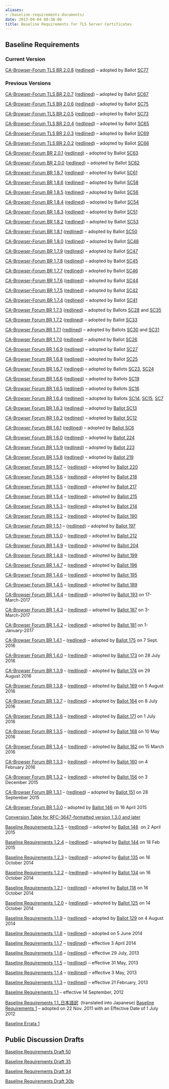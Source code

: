 ```yaml
---
aliases:
- /baseline-requirements-documents/
date: 2013-09-04 00:38:08
title: Baseline Requirements for TLS Server Certificates
---
```


## Baseline Requirements

### Current Version

[CA-Browser-Forum TLS BR 2.0.8][TBR208] ([redlined][TBR208r]) – adopted by Ballot [SC77][sc77]

### Previous Versions

[CA-Browser-Forum TLS BR 2.0.7][TBR207] ([redlined][TBR207r]) – adopted by Ballot [SC67][sc67]

[CA-Browser-Forum TLS BR 2.0.6][TBR206] ([redlined][TBR206r]) – adopted by Ballot [SC75][sc75]

[CA-Browser-Forum TLS BR 2.0.5][TBR205] ([redlined][TBR205r]) – adopted by Ballot [SC73][sc73]

[CA-Browser-Forum TLS BR 2.0.4][TBR204] ([redlined][TBR204r]) – adopted by Ballot [SC65][sc65]

[CA-Browser-Forum TLS BR 2.0.3][TBR203] ([redlined][TBR203r]) – adopted by Ballot [SC69][sc69]

[CA-Browser-Forum TLS BR 2.0.2][228] ([redlined][202r]) – adopted by Ballot [SC66][sc66]

[CA-Browser-Forum BR 2.0.1][1] ([redlined][2]) – adopted by Ballot [SC63][3]

[CA-Browser-Forum BR 2.0.0][4] ([redlined][5]) – adopted by Ballot [SC62][6]

[CA-Browser-Forum BR 1.8.7][7] ([redlined][8]) – adopted by Ballot [SC61][9]

[CA-Browser-Forum BR 1.8.6][10] ([redlined][11]) – adopted by Ballot [SC58][12]

[CA-Browser-Forum BR 1.8.5][13] ([redlined][14]) – adopted by Ballot [SC56][15]

[CA-Browser-Forum BR 1.8.4][16] ([redlined][17]) – adopted by Ballot [SC54][18]

[CA-Browser-Forum BR 1.8.3][19] ([redlined][20]) – adopted by Ballot [SC51][21]

[CA-Browser-Forum BR 1.8.2][22] ([redlined][23]) – adopted by Ballot [SC53][24]

[CA-Browser-Forum BR 1.8.1][25] ([redlined][26]) – adopted by Ballot [SC50][27]

[CA-Browser-Forum BR 1.8.0][28] ([redlined][29]) – adopted by Ballot [SC48][30]

[CA-Browser-Forum BR 1.7.9][31] ([redlined][32]) – adopted by Ballot [SC47][33]

[CA-Browser-Forum BR 1.7.8][34] ([redlined][35]) – adopted by Ballot [SC45][36]

[CA-Browser-Forum BR 1.7.7][37] ([redlined][38]) – adopted by Ballot [SC46][39]

[CA-Browser-Forum BR 1.7.6][40] ([redlined][41]) – adopted by Ballot [SC44][42]

[CA-Browser-Forum BR 1.7.5][43] ([redlined][44]) – adopted by Ballot [SC42][45]

[CA-Browser-Forum BR 1.7.4][46] ([redlined][47]) – adopted by Ballot [SC41][48]

[CA-Browser Forum BR 1.7.3][49] ([redlined][50]) – adopted by Ballots [SC28][51] and [SC35][52]

[CA-Browser Forum BR 1.7.2][53] ([redlined][54]) – adopted by Ballot [SC33][55]

[CA-Browser Forum BR 1.7.1][56] ([redlined][57]) – adopted by Ballots [SC30][58] and [SC31][59]

[CA-Browser Forum BR 1.7.0][60] ([redlined][61]) – adopted by Ballot [SC26][62]

[CA-Browser Forum BR 1.6.9][63] ([redlined][64]) – adopted by Ballot [SC27][65]

[CA-Browser Forum BR 1.6.8][66] ([redlined][67]) – adopted by Ballot [SC25][68]

[CA-Browser Forum BR 1.6.7][69] ([redlined][70]) – adopted by Ballots [SC23][71], [SC24][72]

[CA-Browser Forum BR 1.6.6][73] ([redlined][74]) – adopted by Ballots [SC19][75]

[CA-Browser Forum BR 1.6.5][76] ([redlined][77]) – adopted by Ballots [SC16][78]

[CA-Browser Forum BR 1.6.4][79] ([redlined][80]) – adopted by Ballots [SC14][81], [SC15][82], [SC7][83]

[CA-Browser Forum BR 1.6.3][84] ([redlined][85]) – adopted by [Ballot SC13][86]

[CA-Browser Forum BR 1.6.2][87] ([redlined][88]) – adopted by [Ballot SC12][89]

[CA-Browser Forum BR 1.6.1][90] ([redlined][91]) – adopted by [Ballot SC6][92]

[CA-Browser Forum BR 1.6.0][93] ([redlined][94]) – adopted by [Ballot 224][95]

[CA-Browser Forum BR 1.5.9][96] ([redlined][97]) – adopted by [Ballot 223][98]

[CA-Browser Forum BR 1.5.8][99] ([redlined][100]) – adopted by [Ballot 219][101]

[CA-Browser Forum BR 1.5.7][102] – ([redlined][103]) – adopted by [Ballot 220][104]

[CA-Browser Forum BR 1.5.6][105] – ([redlined][106]) – adopted by [Ballot 218][107]

[CA-Browser Forum BR 1.5.5][108] – ([redlined][109]) – adopted by [Ballot 217][110]

[CA-Browser Forum BR 1.5.4][111] – ([redlined][112]) – adopted by [Ballot 215][113]

[CA-Browser Forum BR 1.5.3][114] – ([redlined][115]) – adopted by [Ballot 214][116]

[CA-Browser Forum BR 1.5.2][117] – ([redlined][118]) – adopted by [Ballot 190][119]

[CA-Browser Forum BR 1.5.1][120] – ([redlined][121]) – adopted by [Ballot 197][122]

[CA-Browser Forum BR 1.5.0][123] – ([redlined][124]) – adopted by [Ballot 212][125]

[CA-Browser Forum BR 1.4.9][126] – ([redlined][127]) – adopted by [Ballot 204][128]

[CA-Browser Forum BR 1.4.8][129] – ([redlined][130]) – adopted by [Ballot 199][131]

[CA-Browser Forum BR 1.4.7][132] – ([redlined][133]) – adopted by [Ballot 196][134]

[CA-Browser Forum BR 1.4.6][135] – ([redlined][136]) – adopted by [Ballot 195][137]

[CA-Browser Forum BR 1.4.5][138] – ([redlined][139]) – adopted by [Ballot 189][140]

[CA-Browser Forum BR 1.4.4][141] – ([redlined][142]) – adopted by [Ballot 193][143] on 17-March-2017

[CA-Browser Forum BR 1.4.3][144] – ([redlined][145]) – adopted by [Ballot 187][146] on 3-March-2017

[CA-Browser Forum BR 1.4.2][147] – ([redlined][148]) – adopted by [Ballot 181][149] on 1-January-2017

[CA-Browser Forum BR 1.4.1][150] – ([redlined][151]) – adopted by [Ballot 175][152] on 7 Sept. 2016

[CA-Browser Forum BR 1.4.0][153] – ([redlined][154]) – adopted by [Ballot 173][155] on 28 July 2016

[CA-Browser Forum BR 1.3.9][156] – ([redlined][157]) – adopted by [Ballot 174][158] on 29 August 2016

[CA-Browser Forum BR 1.3.8][159] – ([redlined][160]) – adopted by [Ballot 169][161] on 5 August 2016

[CA-Browser Forum BR 1.3.7][162] – ([redlined][163]) – adopted by [Ballot 164][164] on 8 July 2016

[CA-Browser Forum BR 1.3.6][165] – ([redlined][166]) – adopted by [Ballot 171][167] on 1 July 2016

[CA-Browser Forum BR 1.3.5][168] – ([redlined][169]) – adopted by [Ballot 168][170] on 10 May 2016

[CA-Browser Forum BR 1.3.4][171] – ([redlined][172]) – adopted by [Ballot 162][173] on 15 March 2016

[CA-Browser Forum BR 1.3.3][174] – ([redlined][175]) – adopted by [Ballot 160][176] on 4 February 2016

[CA-Browser Forum BR 1.3.2][177] – ([redlined][178]) – adopted by [Ballot 156][179] on 3 December 2015

[CA-Browser Forum BR 1.3.1][180] – ([redlined][181]) – adopted by [Ballot 151][182] on 28 September 2015

[CA-Browser Forum BR 1.3.0][183] – adopted by [Ballot 146][184] on 16 April 2015

[Conversion Table for RFC-3647-formatted version 1.3.0 and later][185]

[Baseline Requirements 1.2.5][186] – ([redlined][187]) – adopted by [Ballot 148][188]  on 2 April 2015

[Baseline Requirements 1.2.4][189] – ([redlined][190]) – adopted by [Ballot 144][191] on 18 Feb 2015

[Baseline Requirements 1.2.3][192] – ([redlined][193]) – adopted by [Ballot 135][194] on 16 October 2014

[Baseline Requirements 1.2.2][195] – ([redlined][196]) – adopted by [Ballot 134][197] on 16 October 2014

[Baseline Requirements 1.2.1][198] – ([redlined][199]) – adopted by [Ballot 118][200] on 16 October 2014

[Baseline Requirements 1.2.0][201] – ([redlined][202]) – adopted by [Ballot 125][203] on 14 October 2014

[Baseline Requirements 1.1.9][204] – ([redlined][205]) – adopted by [Ballot 129][206] on 4 August 2014

[Baseline Requirements 1.1.8][207] – ([redlined][208]) – adopted on 5 June 2014

[Baseline Requirements 1.1.7][209] – ([redlined][210]) – effective 3 April 2014

[Baseline Requirements 1.1.6][211] – ([redlined][212]) – effective 29 July, 2013

[Baseline Requirements 1.1.5][213] – ([redlined][214]) – effective 31 May, 2013

[Baseline Requirements 1.1.4][215] – ([redlined][216]) – effective 3 May, 2013

[Baseline Requirements 1.1.3][217] – ([redlined][218]) – effective 21 February, 2013

[Baseline Requirements 1.1][219] – effective 14 September, 2012

[Baseline Requirements 1.1_日本語訳][220]  (translated into Japanese)
[
][221] [Baseline Requirements 1][222] – adopted on 22 Nov. 2011 with an Effective Date of 1 July 2012

[Baseline Errata 1][223]

## Public Discussion Drafts

[Baseline Requirements Draft 50][224]

[Baseline Requirements Draft 35][225]

[Baseline Requirements Draft 34][226]

[Baseline Requirements Draft 30b][227]

[TBR208]: CA-Browser-Forum-TLS-BR-2.0.8.pdf
[TBR208r]: CA-Browser-Forum-TLS-BR-2.0.8-redlined.pdf
[sc77]: /2024/09/02/ballot-sc-77-update-webtrust-audit-name-in-section-8.4-and-references/
[TBR207]: CA-Browser-Forum-TLS-BR-2.0.7.pdf
[TBR207r]: CA-Browser-Forum-TLS-BR-2.0.7-redlined.pdf
[sc67]: /2024/08/05/ballot-sc-67-v3-require-domain-validation-and-caa-checks-to-be-performed-from-multiple-network-perspectives-corroboration/
[TBR206]: CA-Browser-Forum-TLS-BR-2.0.6.pdf
[TBR206r]: CA-Browser-Forum-TLS-BR-2.0.6-redlined.pdf
[sc75]: /2024/06/27/ballot-sc-75-pre-sign-linting/
[TBR205]: CA-Browser-Forum-TLS-BR-2.0.5.pdf
[TBR205r]: CA-Browser-Forum-TLS-BR-2.0.5-redlined.pdf
[sc73]: /2024/06/07/ballot-sc-73-compromised-and-weak-keys/
[TBR204]: TLSBRv2.0.4.pdf
[TBR204r]: TLSBRv2.0.4-redlined.pdf
[sc65]: /2024/03/15/ballot-sc-65v2-convert-evgs-into-rfc-3647-format/
[TBR203]: BRv2.0.3.pdf
[TBR203r]: BR-203-redlined.pdf
[sc69]: /2024/03/12/ballot-sc-69-clarify-router-and-firewall-logging-requirements/
[202r]: CA-Browser-Forum-2.0.2-redlined.pdf
[sc66]: /2023/11/24/ballot-sc-066-v4-fall-2023-clean-up/
[1]: /uploads/CA-Browser-Forum-BR-v2.0.1.pdf
[2]: /uploads/CA-Browser-Forum-BR-v2.0.1-redlined.pdf
[3]: /2023/07/14/ballot-sc-063-v4make-ocsp-optional-require-crls-and-incentivize-automation/
[4]: /uploads/CA-Browser-Forum-BR-v2.0.0.pdf
[5]: /uploads/CA-Browser-Forum-BR-2.0.0-redlined.pdf
[6]: /2023/03/17/ballot-sc62v2-certificate-profiles-update/
[7]: /uploads/CA-Browser-Forum-BR-1.8.7.pdf
[8]: /uploads/CA-Browser-Forum-BR-1.8.7-redline.pdf
[9]: /2023/03/02/ballot-sc61v4-new-crl-entries-must-have-a-revocation-reason-code/
[10]: /uploads/CA-Browser-Forum-BR-1.8.6.pdf
[11]: /uploads/CA-Browser-Forum-BR-1.8.6-redlined.pdf
[12]: /2022/11/11/ballot-sc58-require-distributionpoint-in-sharded-crls/
[13]: /uploads/CA-Browser-Forum-BR-1.8.5.pdf
[14]: /uploads/BR-1.8.5_redlined.pdf
[15]: /2022/10/25/ballot-sc56-2022-cleanup/
[16]: /uploads/CA-Browser-Forum-BR-1.8.4.pdf
[17]: /uploads/CA-Browser-Forum-BR-1.8.4-redline.pdf
[18]: /2022/03/24/ballot-sc54-onion-cleanup/
[19]: /uploads/CA-Browser-Forum-BR-1.8.3.pdf
[20]: /uploads/CA-Browser-Forum-BR-1.8.3-redline.pdf
[21]: /2022/03/01/ballot-sc51-reduce-and-clarify-audit-log-and-records-archival-retention-requirements/
[22]: /uploads/CA-Browser-Forum-BR-1.8.2.pdf
[23]: /uploads/CA-Browser-Forum-BR-1.8.2-redline.pdf
[24]: /2022/01/26/ballot-sc53-sunset-for-sha-1-ocsp-signing/
[25]: /uploads/CA-Browser-Forum-BR-1.8.1.pdf
[26]: /uploads/CA-Browser-Forum-BR-1.8.1-redline.pdf
[27]: /2021/11/22/ballot-sc50-remove-the-requirements-of-section-4-1-1/
[28]: /uploads/CA-Browser-Forum-BR-1.8.0.pdf
[29]: /uploads/CA-Browser-Forum-BR-1.8.0-redline.pdf
[30]: /2021/07/22/ballot-sc48-v2-domain-name-and-ip-address-encoding/
[31]: /uploads/CA-Browser-Forum-BR-1.7.9.pdf
[32]: /uploads/CA-Browser-Forum-BR-1.7.9-redline.pdf
[33]: /2021/06/30/ballot-sc47v2-sunset-subjectorganizationalunitname/
[34]: /uploads/CA-Browser-Forum-BR-1.7.8.pdf
[35]: /uploads/CA-Browser-Forum-BR-1.7.8-redline.pdf
[36]: /2021/06/03/ballot-sc45-wildcard-domain-validation/
[37]: /uploads/CA-Browser-Forum-BR-1.7.7.pdf
[38]: /uploads/CA-Browser-Forum-BR-1.7.7-redline.pdf
[39]: /2021/06/02/ballot-sc46-sunset-the-caa-exception-for-dns-operator/
[40]: /uploads/CA-Browser-Forum-BR-1.7.6.pdf
[41]: /uploads/CA-Browser-Forum-BR-1.7.6_redline.pdf
[42]: /2021/05/01/ballot-sc44-clarify-acceptable-status-codes/
[43]: /uploads/CA-Browser-Forum-BR-1.7.5.pdf
[44]: /uploads/CA-Browser-Forum-BR-1.7.5_redline.pdf
[45]: /2021/04/22/ballot-sc42-398-day-re-use-period/
[46]: /uploads/CA-Browser-Forum-BR-1.7.4.pdf
[47]: /uploads/CA-Browser-Forum-BR-1.7.4_redline.pdf
[48]: /2021/02/26/ballot-sc41-reformatting-the-brs-evgs-and-ncssrs/
[49]: /uploads/CA-Browser-Forum-BR-1.7.3.pdf
[50]: /uploads/CA-Browser-Forum-BR-1.7.3-redlined.pdf
[51]: /2020/09/10/ballot-sc28-logging-and-log-retention/
[52]: /2020/09/09/ballot-sc35-cleanups-and-clarifications/
[53]: /uploads/CA-Browser-Forum-BR-1.7.2.pdf
[54]: /uploads/CA-Browser-Forum-BR-1.7.2-redlined.pdf
[55]: /2020/08/14/ballot-sc33-tls-using-alpn-method/
[56]: /uploads/CA-Browser-Forum-BR-1.7.1.pdf
[57]: /uploads/CA-Browser-Forum-BR-1.7.1-redlined.pdf
[58]: /2020/07/16/ballot-sc30v2-disclosure-of-registration-incorporating-agency/
[59]: /2020/07/16/ballot-sc31-browser-alignment/
[60]: /uploads/CA-Browser-Forum-BR-1.7.0-1.pdf
[61]: /uploads/CA-Browser-Forum-BR-1.7.0-redlined-1.pdf
[62]: /2020/03/30/ballot-sc26v2-pandoc-friendly-markdown-formatting-changes/
[63]: /uploads/CA-Browser-Forum-BR-1.6.9.pdf
[64]: /uploads/CA-Browser-Forum-BR-1.6.9-redlined.pdf
[65]: /2020/02/20/ballot-sc27v3-version-3-onion-certificates/
[66]: /uploads/CA-Browser-Forum-BR-1.6.8.pdf
[67]: /uploads/CA-Browser-Forum-BR-1.6.8-redlined.pdf
[68]: /2020/02/01/ballot-sc25-define-new-http-domain-validation-methods-v2/
[69]: /uploads/CA-Browser-Forum-BR-1.6.7.pdf
[70]: /uploads/CA-Browser-Forum-BR-1.6.7-redlined.pdf
[71]: /2019/11/14/ballot-sc23-v3-precertificates/
[72]: /2019/11/12/ballot-sc24-fall-cleanup-v2/
[73]: /uploads/CA-Browser-Forum-BR-1.6.6.pdf
[74]: /uploads/CA-Browser-Forum-BR-1.6.6-redlined.pdf
[75]: /2019/05/21/ballot-sc19-phone-contact-with-dns-caa-phone-contact-v2/
[76]: /uploads/CA-Browser-Forum-BR-1.6.5.pdf
[77]: /uploads/CA-Browser-Forum-BR-1.6.5-redlined.pdf
[78]: /2019/03/16/ballot-sc16-other-subject-attributes/
[79]: /uploads/CA-Browser-Forum-BR-1.6.4.pdf
[80]: /uploads/CA-Browser-Forum-BR-1.6.4-redlined.pdf
[81]: /2019/02/01/ballot-sc14-updated-phone-validation-methods/
[82]: /2019/02/01/ballot-sc15-remove-validation-method-number-9/
[83]: /2019/02/09/ballot-sc7-update-ip-address-validation-methods/
[84]: /uploads/CA-Browser-Forum-BR-1.6.3.pdf
[85]: /uploads/CA-Browser-Forum-BR-1.6.3-redlined.pdf
[86]: /2018/12/18/ballot-sc13-caa-contact-property-and-associated-e-mail-validation-methods/
[87]: /uploads/CA-Browser-Forum-BR-1.6.2.pdf
[88]: /uploads/CA-Browser-Forum-BR-1.6.2-redlined.pdf
[89]: /2018/11/12/ballot-sc-12-sunset-of-underscores-in-dnsnames/
[90]: /uploads/CA-Browser-Forum-BR-1.6.1.pdf
[91]: /uploads/CA-Browser-Forum-BR-1.6.1-redlined.pdf
[92]: /2018/09/14/ballot-sc6-revocation-timeline-extension/
[93]: /uploads/CA-Browser-Forum-BR-1.6.0.pdf
[94]: /uploads/CA-Browser-Forum-BR-1.6.0-redlined.pdf
[95]: /2018/05/22/ballot-224-whois-and-rdap/
[96]: /uploads/CA-Browser-Forum-BR-1.5.9.pdf
[97]: /uploads/CA-Browser-Forum-BR-1.5.9-redlined.pdf
[98]: /2018/05/16/ballot-223-update-br-section-8-4-for-caaudit-criteria/
[99]: /uploads/CA-Browser-Forum-BR-1.5.8.pdf
[100]: /uploads/CA-Browser-Forum-BR-1.5.8-redlined.pdf
[101]: /2018/04/10/ballot-219-clarify-handling-of-caa-record-sets-with-no-issue-issuewild-property-tag/
[102]: /uploads/CA-Browser-Forum-BR-1.5.7-29-Apr-2018.pdf
[103]: /uploads/CA-Browser-Forum-BR-1.5.7-29-April-2018-redlined.pdf
[104]: /2018/03/30/ballot-220-minor-cleanups-spring-2018/
[105]: /uploads/CA-Browser-Forum-BR-1.5.6.pdf
[106]: /uploads/CA-Browser-Forum-BR-1.5.6-redlined.pdf
[107]: /2018/02/05/ballot-218-remove-validation-methods-1-5/
[108]: /uploads/CA-Browser-Forum-BR-1.5.5.pdf
[109]: /uploads/CA-Browser-Forum-BR-1.5.5-redlined.pdf
[110]: /2017/12/21/ballot-217-sunset-rfc-2527/
[111]: /uploads/CA-Browser-Forum-BR-1.5.4.pdf
[112]: /uploads/CA-Browser-Forum-BR-1.5.4-redlined.pdf
[113]: /2017/10/04/ballot-215-fix-ballot-190-errata/
[114]: /uploads/CA-Browser-Forum-BR-1.5.3.pdf
[115]: /uploads/CA-Browser-Forum-BR-1.5.3-redlined.pdf
[116]: /2017/09/27/ballot-214-caa-discovery-cname-errata/
[117]: /uploads/CA-Browser-Forum-BR-1.5.2.pdf
[118]: /uploads/CA-Browser-Forum-BR-1.5.2-redlined.pdf
[119]: /2017/09/19/ballot-190-revised-validation-requirements/
[120]: /uploads/CA-Browser-Forum-BR-1.5.1.pdf
[121]: /uploads/CA-Browser-Forum-BR-1.5.1-redlined.pdf
[122]: /2017/05/03/ballot-197-effective-date-ballot-193-provisions/
[123]: /uploads/CA-Browser-Forum-BR-1.5.0.pdf
[124]: /uploads/CA-Browser-Forum-BR-1.5.0-redlined.pdf
[125]: /2017/09/01/2494/
[126]: /uploads/CA-Browser-Forum-BR-1.4.9.pdf
[127]: /uploads/CA-Browser-Forum-BR-1.4.9-redlined.pdf
[128]: /2017/07/11/ballot-204-forbid-dtps-domainip-ownership/
[129]: /uploads/CA-Browser-Forum-BR-1.4.8.pdf
[130]: /uploads/CA-Browser-Forum-BR-1.4.8-redlined.pdf
[131]: /2017/05/09/ballot-199-require-commonname-root-intermediate-certificates/
[132]: /uploads/CA-Browser-Forum-BR-1.4.7.pdf
[133]: /uploads/CA-Browser-Forum-BR-1.4.7-redlined.pdf
[134]: /2017/04/17/ballot-196-define-audit-period/
[135]: /uploads/CA-Browser-Forum-BR-1.4.6.pdf
[136]: /uploads/CA-Browser-Forum-BR-1.4.6-redlined.pdf
[137]: /2017/04/17/ballot-195-caa-fixup/
[138]: /uploads/CA-Browser-Forum-BR-1.4.5.pdf
[139]: /uploads/CA-Browser-Forum-BR-1.4.5-redlined.pdf
[140]: /2017/04/13/ballot-189-amend-section-6-1-7-baseline-requirements/
[141]: /uploads/CA-Browser-Forum-BR-1.4.4.pdf
[142]: /uploads/CA-Browser-Forum-BR-1.4.4-redlined.pdf
[143]: /2017/03/17/ballot-193-825-day-certificate-lifetimes/
[144]: /uploads/CA-Browser-Forum-BR-1.4.3.pdf
[145]: /uploads/CA-Browser-Forum-BR-1.4.3-redlined.pdf
[146]: /2017/03/08/ballot-187-make-caa-checking-mandatory/
[147]: /uploads/CA-Browser-Forum-BR-1.4.2.pdf
[148]: /uploads/CA-Browser-Forum-BR-1.4.2-redlined.pdf
[149]: /2017/01/07/ballot-181-readopting-br-3-2-2-4-part-1/
[150]: /uploads/CA-Browser-Forum-BR-1.4.1.pdf
[151]: /uploads/CA-Browser-Forum-BR-1.4.1-redlined.pdf
[152]: /2016/09/07/ballot-175-addition-given-name-surname/
[153]: /uploads/CA-Browser-Forum-BR-1.4.0.pdf
[154]: /uploads/CA-Browser-Forum-BR-1.4.0-redlined.pdf
[155]: /2016/07/28/ballot-173-removal-requirement-cease-use-private-key-due-incorrect-certificate-info/
[156]: /uploads/CA-Browser-Forum-BR-1.3.9.pdf
[157]: /uploads/CA-Browser-Forum-BR-1.3.9-redlined.pdf
[158]: /2016/08/29/ballot-174-reform-requirements-relating-conflict-local-laws/
[159]: /uploads/CA-Browser-Forum-BR-1.3.8.pdf
[160]: /uploads/CA-Browser-Forum-BR-1.3.8-redlined.pdf
[161]: /2016/08/05/ballot-169-revised-validation-requirements/
[162]: /uploads/CA-Browser-Forum-BR-1.3.7.pdf
[163]: /uploads/CA-Browser-Forum-BR-1.3.7-redlined.pdf
[164]: /2016/07/08/ballot-164/
[165]: /uploads/CA-Browser-Forum-BR-1.3.6.pdf
[166]: /uploads/CA-Browser-Forum-BR-1.3.6-redlined.pdf
[167]: /2016/07/01/ballot-171-updating-etsi-standards-cabf-documents/
[168]: /uploads/CA-Browser-Forum-BR-1.3.5.pdf
[169]: /uploads/CA-Browser-Forum-BR-1.3.5-redlined.pdf
[170]: /2016/05/10/ballot-168-baseline-requirement-corrections-amended/
[171]: /uploads/CA-Browser-Forum-BR-1.3.4.pdf
[172]: /uploads/CA-Browser-Forum-BR-1.3.4-redlined.pdf
[173]: /2016/03/16/ballot-162-sunset-of-exceptions/
[174]: /uploads/CA-Browser-Forum-BR-1.3.3.pdf
[175]: /uploads/CA-Browser-Forum-BR-1.3.3-redlined.pdf
[176]: /2016/02/04/ballot-160/
[177]: /uploads/CA-Browser-Forum-BR-1.3.2.pdf
[178]: /uploads/CA-Browser-Forum-BR-1.3.2-redlined.pdf
[179]: /2015/12/03/ballot-156-amend-sections-1-and-2-of-baseline-requirements/
[180]: /uploads/CAB-Forum-BR-1.3.1.pdf
[181]: /uploads/CA-Browser-Forum-BR-1.3.1-redlined.pdf
[182]: /2015/09/28/ballot-151-addition-of-optional-oids-for-indicating-level-of-validation/
[183]: /uploads/CAB-Forum-BR-1.3.0.pdf
[184]: /2015/04/16/ballot-146-convert-baseline-requirements-to-rfc-3647-framework/
[185]: /uploads/RFC3647_Comparison_Table_for_Baseline_Requirements.pdf
[186]: /uploads/BRv1.2.5.pdf
[187]: /uploads/BRv1.2.5-redlined.pdf
[188]: /2015/04/02/ballot-148-issuer-field-correction/ "Ballot 148 – Issuer Field Correction"
[189]: /uploads/BRv1.2.4.pdf
[190]: /uploads/BRv1.2.4-redlined.pdf
[191]: /2015/02/18/ballot-144-validation-rules-dot-onion-names/
[192]: /uploads/BRv1.2.3.pdf
[193]: /uploads/BRv1.2.3-redlined.pdf
[194]: /2014/10/16/ballot-135-etsi-auditor-qualifications/ "Ballot 135 – ETSI Auditor Qualifications"
[195]: /uploads/BRv1.2.2.pdf
[196]: /uploads/BRv1.2.2-redlined.pdf
[197]: /2014/10/16/ballot-134-application-rfc-5280-pre-certificates/ "Ballot 134 – Application of RFC 5280 to Pre-certificates"
[198]: /uploads/BRv1.2.1.pdf
[199]: /uploads/BRv1.2.1-redlined.pdf
[200]: /2014/10/16/ballot-118-sha1-sunset/ "Ballot 118 – SHA1 Sunset"
[201]: /uploads/BRv1.2.0.pdf
[202]: /uploads/BRv1.2.0-redlined.pdf
[203]: /2014/10/14/ballot-125-caa-records/ "Ballot 125 – CAA Records"
[204]: /uploads/Baseline_Requirements_V1_1_9.pdf
[205]: /uploads/Baseline_Requirements_V1_1_9_Redline.pdf
[206]: /2014/08/04/ballot-129-psl-br-11-1-3/
[207]: /uploads/Baseline_Requirements_V1_1_8.pdf
[208]: /uploads/Baseline_Requirements_V1_1_8_Redline.pdf
[209]: /uploads/BRv1.1.7.pdf
[210]: /uploads/BRv1.1.7-redlined.pdf
[211]: /uploads/Baseline_Requirements_V1_1_6.pdf
[212]: /uploads/Baseline_Requirements_V1_1_6_Redline1.pdf
[213]: /uploads/Baseline_Requirements_V1_1_5.pdf
[214]: /uploads/Baseline_Requirements_V1_1_5_Redline.pdf
[215]: /uploads/Baseline_Requirements_V1_1_4.pdf
[216]: /uploads/Baseline_Requirements_V1_1_4_Redline.pdf
[217]: /uploads/Baseline_Requirements_V1_1_3.pdf
[218]: /uploads/Baseline_Requirements_V1_1_3_Redline.pdf
[219]: /uploads/Baseline_Requirements_V1_1.pdf
[220]: /uploads/BaselineRequirements_V1.1_%E6%97%A5%E6%9C%AC%E8%AA%9E%E8%A8%B3.pdf
[221]: /baseline-requirements/baseline_requirements_v1/
[222]: /uploads/Baseline_Requirements_V1.pdf
[223]: /uploads/Baseline_Errata_11.pdf
[224]: /uploads/Baseline_Requirements_Draft_50.pdf
[225]: /uploads/Baseline_Requirements_Draft_35.pdf
[226]: /uploads/Baseline_Requirements_Draft_34.pdf
[227]: /uploads/Baseline_Requirements_Draft_30b.pdf
[228]: /uploads/CA-Browser-Forum-TLS-BRs-v2.0.2.pdf
